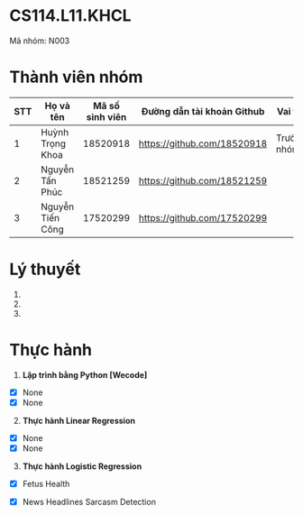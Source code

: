 # CS114.L11.KHCL
Mã nhóm: N003

# Thành viên nhóm
| STT | Họ và tên | Mã số sinh viên| Đường dẫn tài khoản Github | Vai trò |
|-----|--------------|-----------| ------ | ------ |
|1| Huỳnh Trọng Khoa | 18520918 | https://github.com/18520918 | Trưởng nhóm |
|2| Nguyễn Tấn Phúc | 18521259 | https://github.com/18521259 | |
|3| Nguyễn Tiến Công | 17520299 | https://github.com/17520299 | |

# Lý thuyết
1.
2.
3.
# Thực hành
1. **Lập trình bằng Python [Wecode]**
- [x] None 
- [x] None
2. **Thực hành Linear Regression**
- [x] None 
- [x] None
3. **Thực hành Logistic Regression**
- [x] Fetus Health
- [x] News Headlines Sarcasm Detection


